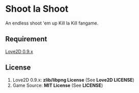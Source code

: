 Shoot la Shoot
==============

An endless shoot 'em up Kill la Kill fangame.

## Requirement
[Love2D 0.9.x](https://www.love2d.org/)

## License
1. Love2D 0.9.x: **zlib/libpng License** (See **Love2D LICENSE**)
2. Game Source: **MIT License** (See **LICENSE**)

